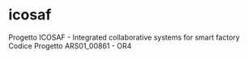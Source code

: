 # icosaf
Progetto ICOSAF - Integrated collaborative systems for smart factory   Codice Progetto ARS01_00861  - OR4
